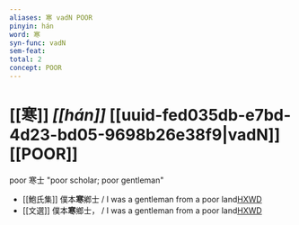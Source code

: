 ```yaml
---
aliases: 寒 vadN POOR
pinyin: hán
word: 寒
syn-func: vadN
sem-feat: 
total: 2
concept: POOR 
---
```

# [[寒]] *[[hán]]*  [[uuid-fed035db-e7bd-4d23-bd05-9698b26e38f9|vadN]] [[POOR]]
poor 寒士 "poor scholar; poor gentleman"
 - [[鮑氏集]] 僕本**寒**鄕士 / I was a gentleman from a poor land[HXWD](https://hxwd.org/textview.html?location=KR4b0011_SBCK_003-2b.7)
 - [[文選]] 僕本**寒**鄉士， / I was a gentleman from a poor land[HXWD](https://hxwd.org/textview.html?location=KR4h0001_tls_028-20a.6)